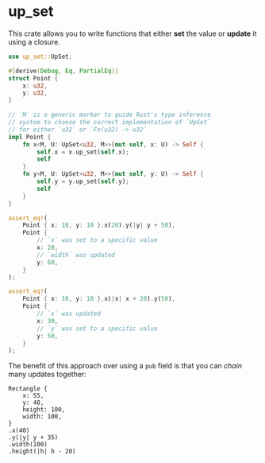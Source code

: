 # up_set

This crate allows you to write functions that either **set** the value or **update** it using a closure.

```rust
use up_set::UpSet;

#[derive(Debug, Eq, PartialEq)]
struct Point {
    x: u32,
    y: u32,
}

// `M` is a generic marker to guide Rust's type inference
// system to choose the correct implementation of `UpSet`
// for either `u32` or `Fn(u32) -> u32`
impl Point {
    fn x<M, U: UpSet<u32, M>>(mut self, x: U) -> Self {
        self.x = x.up_set(self.x);
        self
    }
    fn y<M, U: UpSet<u32, M>>(mut self, y: U) -> Self {
        self.y = y.up_set(self.y);
        self
    }
}

assert_eq!(
    Point { x: 10, y: 10 }.x(20).y(|y| y + 50),
    Point {
        // `x` was set to a specific value
        x: 20,
        // `width` was updated
        y: 60,
    }
);

assert_eq!(
    Point { x: 10, y: 10 }.x(|x| x + 20).y(50),
    Point {
        // `x` was updated
        x: 30,
        // `y` was set to a specific value
        y: 50,
    }
);
```

The benefit of this approach over using a `pub` field is that you can _chain_ many updates together:

```rust,ignore
Rectangle {
    x: 55,
    y: 40,
    height: 100,
    width: 100,
}
.x(40)
.y(|y| y + 35)
.width(100)
.height(|h| h - 20)
```
